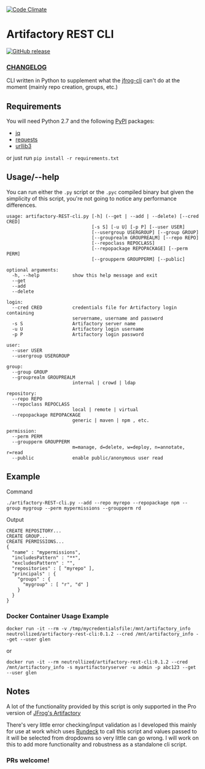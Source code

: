 [![Code Climate](https://codeclimate.com/github/Neutrollized/artifactory-REST-cli.png)](https://codeclimate.com/github/Neutrollized/artifactory-REST-cli)

# Artifactory REST CLI
[![GitHub release](https://img.shields.io/badge/release-v0.1.2-blue.svg)](https://github.com/Neutrollized/artifactory-REST-cli/releases)

### [CHANGELOG](https://github.com/Neutrollized/artifactory-REST-cli/blob/master/CHANGELOG.md)

CLI written in Python to supplement what the [jfrog-cli](https://jfrog.com/getcli/) can't do at the moment (mainly repo creation, groups, etc.)


## Requirements

You will need Python 2.7 and the following [PyPI](https://pypi.org) packages:
* [jq](https://pypi.org/project/jq/)
* [requests](https://pypi.org/project/requests/)
* [urllib3](https://pypi.org/project/urllib3/)

or just run `pip install -r requirements.txt` 


## Usage/--help
You can run either the `.py` script or the `.pyc` compiled binary but given the simplicity of this script, you're not going to notice any performance differences.

```
usage: artifactory-REST-cli.py [-h] (--get | --add | --delete) [--cred CRED]
                               [-s S] [-u U] [-p P] [--user USER]
                               [--usergroup USERGROUP] [--group GROUP]
                               [--grouprealm GROUPREALM] [--repo REPO]
                               [--repoclass REPOCLASS]
                               [--repopackage REPOPACKAGE] [--perm PERM]
                               [--groupperm GROUPPERM] [--public]

optional arguments:
  -h, --help            show this help message and exit
  --get
  --add
  --delete

login:
  --cred CRED           credentials file for Artifactory login containing
                        servername, username and password
  -s S                  Artifactory server name
  -u U                  Artifactory login username
  -p P                  Artifactory login password

user:
  --user USER
  --usergroup USERGROUP

group:
  --group GROUP
  --grouprealm GROUPREALM
                        internal | crowd | ldap

repository:
  --repo REPO
  --repoclass REPOCLASS
                        local | remote | virtual
  --repopackage REPOPACKAGE
                        generic | maven | npm , etc.

permission:
  --perm PERM
  --groupperm GROUPPERM
                        m=manage, d=delete, w=deploy, n=annotate, r=read
  --public              enable public/anonymous user read
```


## Example

Command
```
./artifactory-REST-cli.py --add --repo myrepo --repopackage npm --group mygroup --perm mypermissions --groupperm rd
```

Output
```
CREATE REPOSITORY...
CREATE GROUP...
CREATE PERMISSIONS...
{
  "name" : "mypermissions",
  "includesPattern" : "**",
  "excludesPattern" : "",
  "repositories" : [ "myrepo" ],
  "principals" : {
    "groups" : {
      "mygroup" : [ "r", "d" ]
    }
  }
}
```

### Docker Container Usage Example
```
docker run -it --rm -v /tmp/mycredentialsfile:/mnt/artifactory_info neutrollized/artifactory-rest-cli:0.1.2 --cred /mnt/artifactory_info --get --user glen 
```
or
```
docker run -it --rm neutrollized/artifactory-rest-cli:0.1.2 --cred /mnt/artifactory_info -s myartifactoryserver -u admin -p abc123 --get --user glen 
```


## Notes

A lot of the functionality provided by this script is only supported in the Pro version of [JFrog's Artifactory](https://jfrog.com/artifactory/)

There's very little error checking/input validation as I developed this mainly for use at work which uses [Rundeck](https://www.rundeck.com/) to call this script and values passed to it will be selected from dropdowns so very little can go wrong.  I will work on this to add more functionality and robustness as a standalone cli script.

### PRs welcome!
